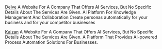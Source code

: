 
[Delve](https://www.delve.ai/)
A Website For A Company That Offers AI Services, But No Specific Details About The Services Are Given.
AI Platform For Knowledge Management And Collaboration
Create personas automatically for your business and for your competitor businesses

[Kaizan](https://kaizan.ai/)
A Website For A Company That Offers AI Services, But No Specific Details About The Services Are Given.
A Platform That Provides AI-powered Process Automation Solutions For Businesses.
